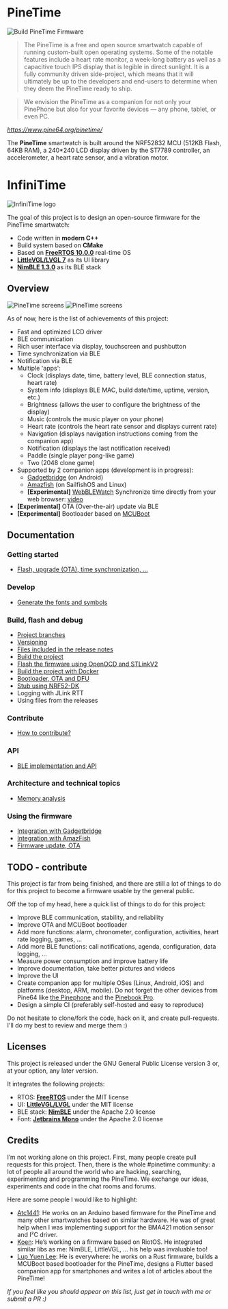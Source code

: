 # PineTime

![Build PineTime Firmware](https://github.com/JF002/InfiniTime/workflows/Build%20PineTime%20Firmware/badge.svg?branch=master)

> The PineTime is a free and open source smartwatch capable of running custom-built open operating systems. Some of the notable features include a heart rate monitor, a week-long battery as well as a capacitive touch IPS display that is legible in direct sunlight. It is a fully community driven side-project, which means that it will ultimately be up to the developers and end-users to determine when they deem the PineTime ready to ship.

> We envision the PineTime as a companion for not only your PinePhone but also for your favorite devices — any phone, tablet, or even PC.

*https://www.pine64.org/pinetime/*

The **PineTime** smartwatch is built around the NRF52832 MCU (512KB Flash, 64KB
RAM), a 240*240 LCD display driven by the ST7789 controller, an accelerometer, a
heart rate sensor, and a vibration motor.

# InfiniTime
![InfiniTime logo](images/infinitime-logo.jpg "InfiniTime Logo")

The goal of this project is to design an open-source firmware for the PineTime
smartwatch:

 - Code written in **modern C++**
 - Build system based on **CMake**
 - Based on **[FreeRTOS 10.0.0](https://freertos.org)** real-time OS
 - **[LittleVGL/LVGL 7](https://lvgl.io/)** as its UI library
 - **[NimBLE 1.3.0](https://github.com/apache/mynewt-nimble)** as its BLE stack

## Overview

![PineTime screens](images/0.14.0/collage1.png "PineTimeScreens")
![PineTime screens](images/0.14.0/collage2.png "PineTimeScreens")

As of now, here is the list of achievements of this project:

 - Fast and optimized LCD driver
 - BLE communication
 - Rich user interface via display, touchscreen and pushbutton
 - Time synchronization via BLE
 - Notification via BLE
 - Multiple 'apps':
    * Clock (displays date, time, battery level, BLE connection status, heart rate)
    * System info (displays BLE MAC, build date/time, uptime, version, etc.)
    * Brightness (allows the user to configure the brightness of the display)
    * Music (controls the music player on your phone)
    * Heart rate (controls the heart rate sensor and displays current rate)
    * Navigation (displays navigation instructions coming from the companion app)
    * Notification (displays the last notification received)
    * Paddle (single player pong-like game)
    * Two (2048 clone game)
 - Supported by 2 companion apps (development is in progress):
    * [Gadgetbridge](https://codeberg.org/Freeyourgadget/Gadgetbridge/) (on Android)
    * [Amazfish](https://openrepos.net/content/piggz/amazfish) (on SailfishOS and Linux)
    * **[Experimental]** [WebBLEWatch](https://hubmartin.github.io/WebBLEWatch/) Synchronize time directly from your web browser: [video](https://youtu.be/IakiuhVDdrY)
 - **[Experimental]** OTA (Over-the-air) update via BLE
 - **[Experimental]** Bootloader based on [MCUBoot](https://juullabs-oss.github.io/mcuboot/)

## Documentation

### Getting started
 - [Flash, upgrade (OTA), time synchronization, ...](doc/gettingStarted/gettingStarted.md)

### Develop
 - [Generate the fonts and symbols](src/displayapp/fonts/Readme.md)

### Build, flash and debug
 - [Project branches](doc/branches.md)
 - [Versioning](doc/versioning.md)
 - [Files included in the release notes](doc/filesInReleaseNotes.md)
 - [Build the project](doc/buildAndProgram.md)
 - [Flash the firmware using OpenOCD and STLinkV2](doc/openOCD.md)
 - [Build the project with Docker](doc/buildWithDocker.md)
 - [Bootloader, OTA and DFU](./bootloader/README.md)
 - [Stub using NRF52-DK](./doc/PinetimeStubWithNrf52DK.md)
 - Logging with JLink RTT
 - Using files from the releases

### Contribute
 - [How to contribute?](doc/contribute.md)

### API
 - [BLE implementation and API](./doc/ble.md)

### Architecture and technical topics
 - [Memory analysis](./doc/MemoryAnalysis.md)

### Using the firmware
 - [Integration with Gadgetbridge](doc/companionapps/Gadgetbridge.md)
 - [Integration with AmazFish](doc/companionapps/Amazfish.md)
 - [Firmware update, OTA](doc/companionapps/NrfconnectOTA.md)


## TODO - contribute

This project is far from being finished, and there are still a lot of things to
do for this project to become a firmware usable by the general public.

Off the top of my head, here a quick list of things to do for this project:

 - Improve BLE communication, stability, and reliability
 - Improve OTA and MCUBoot bootloader
 - Add more functions: alarm, chronometer, configuration, activities, heart rate logging, games, ...
 - Add more BLE functions: call notifications, agenda, configuration, data logging, ...
 - Measure power consumption and improve battery life
 - Improve documentation, take better pictures and videos
 - Improve the UI
 - Create companion app for multiple OSes (Linux, Android, iOS) and platforms (desktop, ARM, mobile). Do not forget the other devices from Pine64 like [the Pinephone](https://www.pine64.org/pinephone/) and the [Pinebook Pro](https://www.pine64.org/pinebook-pro/).
 - Design a simple CI (preferably self-hosted and easy to reproduce)

Do not hesitate to clone/fork the code, hack on it, and create pull-requests.
I'll do my best to review and merge them :)

## Licenses
This project is released under the GNU General Public License version 3 or, at
your option, any later version.

It integrates the following projects:
 - RTOS: **[FreeRTOS](https://freertos.org)** under the MIT license
 - UI: **[LittleVGL/LVGL](https://lvgl.io/)** under the MIT license
 - BLE stack: **[NimBLE](https://github.com/apache/mynewt-nimble)** under the Apache 2.0 license
 - Font: **[Jetbrains Mono](https://www.jetbrains.com/fr-fr/lp/mono/)** under the Apache 2.0 license

## Credits
I’m not working alone on this project. First, many people create pull requests
for this project. Then, there is the whole #pinetime community: a lot of people
all around the world who are hacking, searching, experimenting and programming
the PineTime. We exchange our ideas, experiments and code in the chat rooms and
forums.

Here are some people I would like to highlight:

 - [Atc1441](https://github.com/atc1441/): He works on an Arduino based firmware
 for the PineTime and many other smartwatches based on similar hardware. He was
 of great help when I was implementing support for the BMA421 motion sensor and
 I²C driver.
 - [Koen](https://github.com/bosmoment): He’s working on a firmware based on
 RiotOS. He integrated similar libs as me: NimBLE, LittleVGL, ... his help was
 invaluable too!
 - [Lup Yuen Lee](https://github.com/lupyuen): He is everywhere: he works on a
 Rust firmware, builds a MCUBoot based bootloader for the PineTime, designs a
 Flutter based companion app for smartphones and writes a lot of articles about
 the PineTime!

*If you feel like you should appear on this list, just get in touch with me or submit a PR :)*
